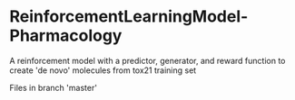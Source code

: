 # ReinforcementLearningModel-Pharmacology
A reinforcement model with a predictor, generator, and reward function to create 'de novo' molecules from tox21 training set

Files in branch 'master'
